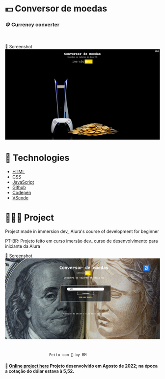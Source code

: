 # 💵 Conversor de moedas
### 🪙 Currency converter 
<br>

📸 Screenshot
![](../images/tela1.png)

#  🚀 Technologies

- [HTML](##HTML)
- [CSS](##CSS)
- [JavaScript](##JavaScript)
- [Github](##github)
- [Codepen](##codepen)
- [VScode](##vscode)

# 👩🏻‍💻 Project 
Project made in immersion dev_ Alura's course of development for beginner

PT-BR: Projeto feito em curso imersão dev_ curso de desenvolvimento para iniciante da Alura 

📸 Screenshot
![](../images/tela2.png)

 # 
 
                        Feito com 🤍 by BM


 #### 🔎 **[Online project here](https://codepen.io/biancamos/pen/oNBxwxK)** Projeto desenvolvido em Agosto de 2022; na época a cotação do dólar estava à 5,52.
 

